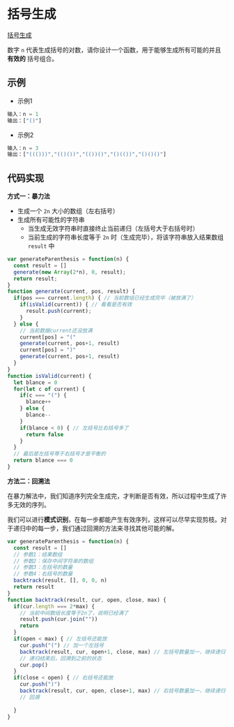 # 括号生成

[括号生成](https://leetcode.cn/problems/generate-parentheses/)

数字 `n` 代表生成括号的对数，请你设计一个函数，用于能够生成所有可能的并且 **有效的** 括号组合。



## 示例

- 示例1

```js
输入：n = 1
输出：["()"]
```

- 示例2

```js
输入：n = 3
输出：["((()))","(()())","(())()","()(())","()()()"]
```



## 代码实现

**方式一：暴力法**

- 生成一个 `2n` 大小的数组（左右括号）
- 生成所有可能性的字符串
  - 当生成无效字符串时直接终止当前递归（左括号大于右括号时）
  - 当前生成的字符串长度等于 `2n` 时（生成完毕），将该字符串放入结果数组 `result` 中

```js
var generateParenthesis = function(n) {
  const result = []
  generate(new Array(2*n), 0, result);
  return result;
}
function generate(current, pos, result) {
  if(pos === current.length) { // 当前数组已经生成完毕（被放满了）
    if(isValid(current)) { // 看看是否有效
      result.push(current);
    }
  } else {
    // 当前数据current还没放满
    current[pos] = "("
    generate(current, pos+1, result)
    current[pos] = ")"
    generate(current, pos+1, result)
  }
}
function isValid(current) {
  let blance = 0
  for(let c of current) {
    if(c === "(") {
      blance++
    } else {
      blance--
    }
    if(blance < 0) { // 左括号比右括号多了
      return false
    }
  }
  // 最后是左括号等于右括号才是平衡的
  return blance === 0
}
```



**方法二：回溯法**

在暴力解法中，我们知道序列完全生成完，才判断是否有效，所以过程中生成了许多无效的序列。

我们可以进行**模式识别**，在每一步都能产生有效序列，这样可以尽早实现剪枝。对于递归中的每一步，我们通过回溯的方法来寻找其他可能的解。

```js
var generateParenthesis = function(n) {
  const result = []
  // 参数1：结果数组
  // 参数2：保存中间字符串的数组
  // 参数3：左括号的数量
  // 参数4：右括号的数量
  backtrack(result, [], 0, 0, n)
  return result
}
function backtrack(result, cur, open, close, max) {
  if(cur.length === 2*max) {
    // 当前中间数组长度等于2n了，说明已经满了
    result.push(cur.join(""))
    return
  }
  if(open < max) { // 左括号还能放
    cur.push("(") // 加一个左括号
    backtrack(result, cur, open+1, close, max) // 左括号数量加一，继续递归
    // 递归结束后，回溯到之前的状态
    cur.pop()
  }
  if(close < open) { // 右括号还能放
    cur.push(")")
    backtrack(result, cur, open, close+1, max) // 右括号数量加一，继续递归
    // 回溯
    
  }
}
```



























